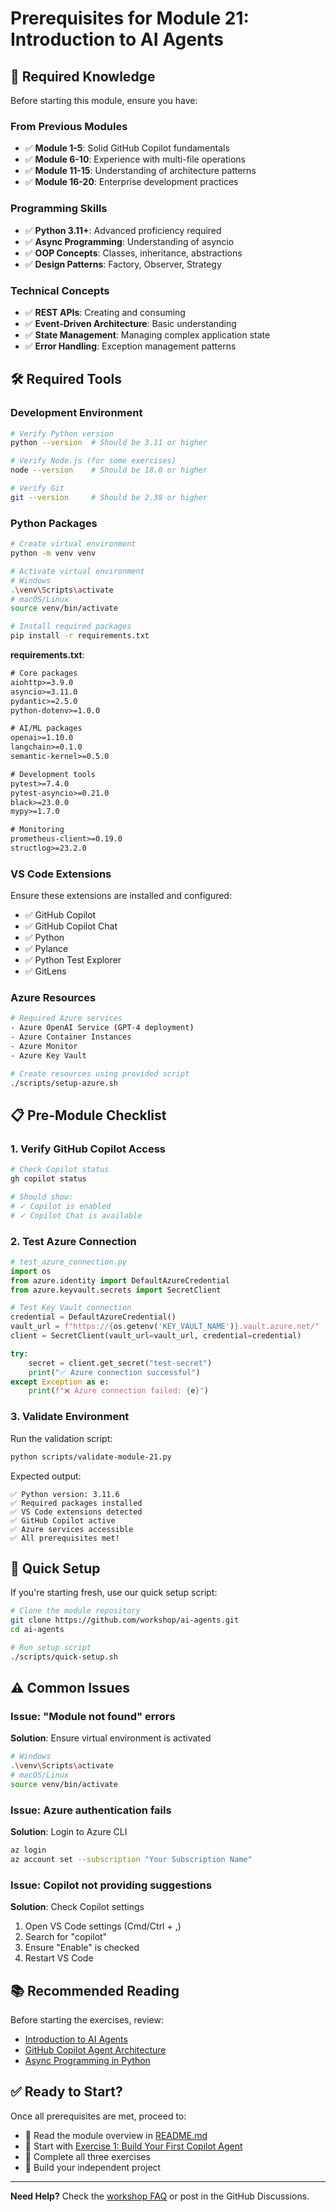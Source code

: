 # Prerequisites for Module 21: Introduction to AI Agents

## 🎯 Required Knowledge

Before starting this module, ensure you have:

### From Previous Modules
- ✅ **Module 1-5**: Solid GitHub Copilot fundamentals
- ✅ **Module 6-10**: Experience with multi-file operations
- ✅ **Module 11-15**: Understanding of architecture patterns
- ✅ **Module 16-20**: Enterprise development practices

### Programming Skills
- ✅ **Python 3.11+**: Advanced proficiency required
- ✅ **Async Programming**: Understanding of asyncio
- ✅ **OOP Concepts**: Classes, inheritance, abstractions
- ✅ **Design Patterns**: Factory, Observer, Strategy

### Technical Concepts
- ✅ **REST APIs**: Creating and consuming
- ✅ **Event-Driven Architecture**: Basic understanding
- ✅ **State Management**: Managing complex application state
- ✅ **Error Handling**: Exception management patterns

## 🛠️ Required Tools

### Development Environment
```bash
# Verify Python version
python --version  # Should be 3.11 or higher

# Verify Node.js (for some exercises)
node --version    # Should be 18.0 or higher

# Verify Git
git --version     # Should be 2.38 or higher
```

### Python Packages
```bash
# Create virtual environment
python -m venv venv

# Activate virtual environment
# Windows
.\venv\Scripts\activate
# macOS/Linux
source venv/bin/activate

# Install required packages
pip install -r requirements.txt
```

**requirements.txt**:
```txt
# Core packages
aiohttp>=3.9.0
asyncio>=3.11.0
pydantic>=2.5.0
python-dotenv>=1.0.0

# AI/ML packages
openai>=1.10.0
langchain>=0.1.0
semantic-kernel>=0.5.0

# Development tools
pytest>=7.4.0
pytest-asyncio>=0.21.0
black>=23.0.0
mypy>=1.7.0

# Monitoring
prometheus-client>=0.19.0
structlog>=23.2.0
```

### VS Code Extensions
Ensure these extensions are installed and configured:
- ✅ GitHub Copilot
- ✅ GitHub Copilot Chat
- ✅ Python
- ✅ Pylance
- ✅ Python Test Explorer
- ✅ GitLens

### Azure Resources
```bash
# Required Azure services
- Azure OpenAI Service (GPT-4 deployment)
- Azure Container Instances
- Azure Monitor
- Azure Key Vault

# Create resources using provided script
./scripts/setup-azure.sh
```

## 📋 Pre-Module Checklist

### 1. Verify GitHub Copilot Access
```bash
# Check Copilot status
gh copilot status

# Should show:
# ✓ Copilot is enabled
# ✓ Copilot Chat is available
```

### 2. Test Azure Connection
```python
# test_azure_connection.py
import os
from azure.identity import DefaultAzureCredential
from azure.keyvault.secrets import SecretClient

# Test Key Vault connection
credential = DefaultAzureCredential()
vault_url = f"https://{os.getenv('KEY_VAULT_NAME')}.vault.azure.net/"
client = SecretClient(vault_url=vault_url, credential=credential)

try:
    secret = client.get_secret("test-secret")
    print("✅ Azure connection successful")
except Exception as e:
    print(f"❌ Azure connection failed: {e}")
```

### 3. Validate Environment
Run the validation script:
```bash
python scripts/validate-module-21.py
```

Expected output:
```
✅ Python version: 3.11.6
✅ Required packages installed
✅ VS Code extensions detected
✅ GitHub Copilot active
✅ Azure services accessible
✅ All prerequisites met!
```

## 🚀 Quick Setup

If you're starting fresh, use our quick setup script:
```bash
# Clone the module repository
git clone https://github.com/workshop/ai-agents.git
cd ai-agents

# Run setup script
./scripts/quick-setup.sh
```

## ⚠️ Common Issues

### Issue: "Module not found" errors
**Solution**: Ensure virtual environment is activated
```bash
# Windows
.\venv\Scripts\activate
# macOS/Linux
source venv/bin/activate
```

### Issue: Azure authentication fails
**Solution**: Login to Azure CLI
```bash
az login
az account set --subscription "Your Subscription Name"
```

### Issue: Copilot not providing suggestions
**Solution**: Check Copilot settings
1. Open VS Code settings (Cmd/Ctrl + ,)
2. Search for "copilot"
3. Ensure "Enable" is checked
4. Restart VS Code

## 📚 Recommended Reading

Before starting the exercises, review:
- [Introduction to AI Agents](https://docs.microsoft.com/ai-agents)
- [GitHub Copilot Agent Architecture](https://github.blog/copilot-agents)
- [Async Programming in Python](https://docs.python.org/3/library/asyncio.html)

## ✅ Ready to Start?

Once all prerequisites are met, proceed to:
- 📖 Read the module overview in [README.md](README.md)
- 🏃 Start with [Exercise 1: Build Your First Copilot Agent](exercises/exercise1-easy/README.md)
- 🎯 Complete all three exercises
- 🚀 Build your independent project

---

**Need Help?** Check the [workshop FAQ](../../FAQ.md) or post in the GitHub Discussions.